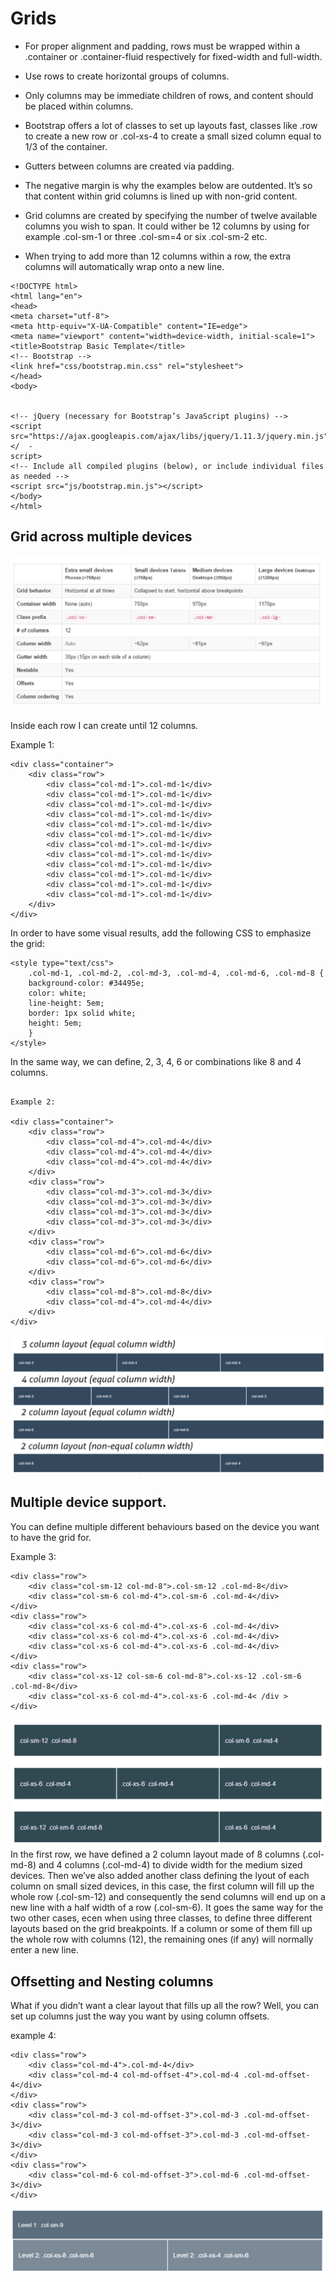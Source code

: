 # Grids

* For proper alignment and padding, rows must be wrapped within a .container or .container-fluid respectively for fixed-width and full-width.

* Use rows to create horizontal groups of columns.

* Only columns may be immediate children of rows, and content should be placed within columns.

* Bootstrap offers a lot of classes to set up layouts fast, classes like .row to create a new row or .col-xs-4 to create a small sized column equal to 1/3 of the container.

* Gutters between columns are created via padding.

* The negative margin is why the examples below are outdented. It’s so that content within grid columns is lined up with non-grid content.

* Grid columns are created by specifying the number of twelve available columns you wish to span. It could wither be 12 columns by using for example .col-sm-1 or three .col-sm=4 or six .col-sm-2 etc.

* When trying to add more than 12 columns within a row, the extra columns will automatically wrap onto a new line.

```
<!DOCTYPE html>
<html lang="en">
<head>
<meta charset="utf-8">
<meta http-equiv="X-UA-Compatible" content="IE=edge">
<meta name="viewport" content="width=device-width, initial-scale=1">
<title>Bootstrap Basic Template</title>
<!-- Bootstrap -->
<link href="css/bootstrap.min.css" rel="stylesheet">
</head>
<body>


<!-- jQuery (necessary for Bootstrap’s JavaScript plugins) -->
<script src="https://ajax.googleapis.com/ajax/libs/jquery/1.11.3/jquery.min.js"></  -
script>
<!-- Include all compiled plugins (below), or include individual files as needed -->
<script src="js/bootstrap.min.js"></script>
</body>
</html>
```

## Grid across multiple devices

![](img/multipledevices.png "accros multiple devices")

Inside each row I can create until 12 columns.

Example 1:

```
<div class="container">
    <div class="row">
        <div class="col-md-1">.col-md-1</div>
        <div class="col-md-1">.col-md-1</div>
        <div class="col-md-1">.col-md-1</div>
        <div class="col-md-1">.col-md-1</div>
        <div class="col-md-1">.col-md-1</div>
        <div class="col-md-1">.col-md-1</div>
        <div class="col-md-1">.col-md-1</div>
        <div class="col-md-1">.col-md-1</div>
        <div class="col-md-1">.col-md-1</div>
        <div class="col-md-1">.col-md-1</div>
        <div class="col-md-1">.col-md-1</div>
        <div class="col-md-1">.col-md-1</div>
    </div>
</div>

```

In order to have some visual results, add the following CSS to emphasize the grid:

```
<style type="text/css">
    .col-md-1, .col-md-2, .col-md-3, .col-md-4, .col-md-6, .col-md-8 {
    background-color: #34495e;
    color: white;
    line-height: 5em;
    border: 1px solid white;
    height: 5em;
    }
</style>
```

In the same way, we can define, 2, 3, 4, 6 or combinations like 8 and 4 columns.

```

Example 2:

<div class="container">
    <div class="row">
        <div class="col-md-4">.col-md-4</div>
        <div class="col-md-4">.col-md-4</div>
        <div class="col-md-4">.col-md-4</div>
    </div>
    <div class="row">
        <div class="col-md-3">.col-md-3</div>
        <div class="col-md-3">.col-md-3</div>
        <div class="col-md-3">.col-md-3</div>
        <div class="col-md-3">.col-md-3</div>
    </div>
    <div class="row">
        <div class="col-md-6">.col-md-6</div>
        <div class="col-md-6">.col-md-6</div>
    </div>
    <div class="row">
        <div class="col-md-8">.col-md-8</div>
        <div class="col-md-4">.col-md-4</div>
    </div>
</div>
```

![](img/columns.png "different columns")

## Multiple device support.

You can define multiple different behaviours based on the device you want to have the grid for.

Example 3:

```
<div class="row">
    <div class="col-sm-12 col-md-8">.col-sm-12 .col-md-8</div>
    <div class="col-sm-6 col-md-4">.col-sm-6 .col-md-4</div>
</div>
<div class="row">
    <div class="col-xs-6 col-md-4">.col-xs-6 .col-md-4</div>
    <div class="col-xs-6 col-md-4">.col-xs-6 .col-md-4</div>
    <div class="col-xs-6 col-md-4">.col-xs-6 .col-md-4</div>
</div>
<div class="row">
    <div class="col-xs-12 col-sm-6 col-md-8">.col-xs-12 .col-sm-6 .col-md-8</div>
    <div class="col-xs-6 col-md-4">.col-xs-6 .col-md-4< /div >
</div>
```
![](img/devices.png "multiple devices")
In the first row, we have defined a 2 column layout made of 8 columns (.col-md-8) and 4 columns (.col-md-4) to divide
width for the medium sized devices. Then we’ve also added another class defining the lyout of each column on small sized
devices, in this case, the first column will fill up the whole row (.col-sm-12) and consequently the send columns will end up
on a new line with a half width of a row (.col-sm-6). It goes the same way for the two other cases, ecen when using three
classes, to define three different layouts based on the grid breakpoints. If a column or some of them fill up the whole row with
columns (12), the remaining ones (if any) will normally enter a new line.

## Offsetting and Nesting columns

What if you didn’t want a clear layout that fills up all the row? Well, you can set up columns just the way you want by using
column offsets.

example 4:

```
<div class="row">
    <div class="col-md-4">.col-md-4</div>
    <div class="col-md-4 col-md-offset-4">.col-md-4 .col-md-offset-4</div>
</div>
<div class="row">
    <div class="col-md-3 col-md-offset-3">.col-md-3 .col-md-offset-3</div>
    <div class="col-md-3 col-md-offset-3">.col-md-3 .col-md-offset-3</div>
</div>
<div class="row">
    <div class="col-md-6 col-md-offset-3">.col-md-6 .col-md-offset-3</div>
</div>
```
![](img/nesting.png)









